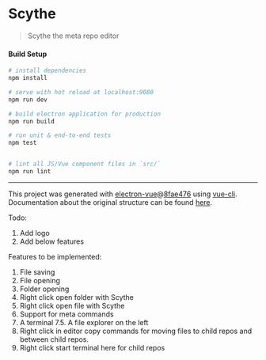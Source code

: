 # Scythe

> Scythe the meta repo editor

#### Build Setup

``` bash
# install dependencies
npm install

# serve with hot reload at localhost:9080
npm run dev

# build electron application for production
npm run build

# run unit & end-to-end tests
npm test


# lint all JS/Vue component files in `src/`
npm run lint

```

---

This project was generated with [electron-vue](https://github.com/SimulatedGREG/electron-vue)@[8fae476](https://github.com/SimulatedGREG/electron-vue/tree/8fae4763e9d225d3691b627e83b9e09b56f6c935) using [vue-cli](https://github.com/vuejs/vue-cli). Documentation about the original structure can be found [here](https://simulatedgreg.gitbooks.io/electron-vue/content/index.html).


Todo:
1. Add logo
2. Add below features

Features to be implemented:

1. File saving
2. File opening
3. Folder opening
4. Right click open folder with Scythe
5. Right click open file with Scythe
6. Support for meta commands
7. A terminal
7.5. A file explorer on the left
8. Right click in editor copy commands for moving files to 
child repos and between child repos.
9. Right click start terminal here for child repos

